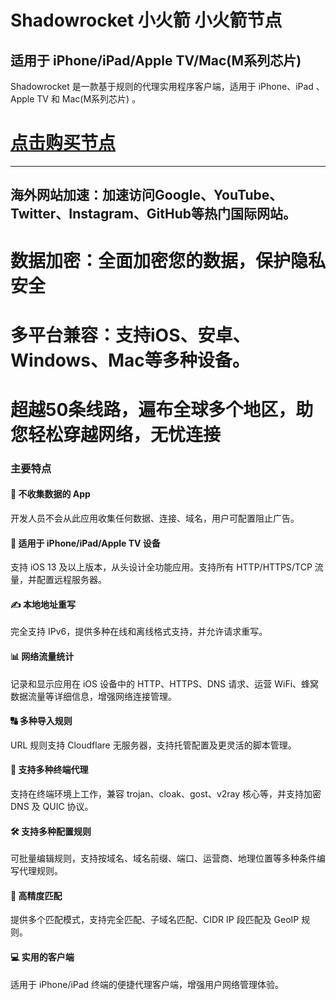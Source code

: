 # Shadowrocket  小火箭   小火箭节点
## 适用于 iPhone/iPad/Apple TV/Mac(M系列芯片)  
Shadowrocket 是一款基于规则的代理实用程序客户端，适用于 iPhone、iPad 、Apple TV 和 Mac(M系列芯片)  。

# [点击购买节点](https://dxfg.netlify.app/)

---
## 海外网站加速：加速访问Google、YouTube、Twitter、Instagram、GitHub等热门国际网站。

# 数据加密：全面加密您的数据，保护隐私安全

# 多平台兼容：支持iOS、安卓、Windows、Mac等多种设备。
# 超越50条线路，遍布全球多个地区，助您轻松穿越网络，无忧连接

### 主要特点

#### 🚀 不收集数据的 App
开发人员不会从此应用收集任何数据、连接、域名，用户可配置阻止广告。

#### 📱 适用于 iPhone/iPad/Apple TV 设备
支持 iOS 13 及以上版本，从头设计全功能应用。支持所有 HTTP/HTTPS/TCP 流量，并配置远程服务器。

#### ✍️ 本地地址重写
完全支持 IPv6，提供多种在线和离线格式支持，并允许请求重写。

#### 📊 网络流量统计
记录和显示应用在 iOS 设备中的 HTTP、HTTPS、DNS 请求、运营 WiFi、蜂窝数据流量等详细信息，增强网络连接管理。

#### 🔠 多种导入规则
URL 规则支持 Cloudflare 无服务器，支持托管配置及更灵活的脚本管理。

#### 🔗 支持多种终端代理
支持在终端环境上工作，兼容 trojan、cloak、gost、v2ray 核心等，并支持加密 DNS 及 QUIC 协议。

#### 🛠️ 支持多种配置规则
可批量编辑规则，支持按域名、域名前缀、端口、运营商、地理位置等多种条件编写代理规则。

#### 🎯 高精度匹配
提供多个匹配模式，支持完全匹配、子域名匹配、CIDR IP 段匹配及 GeoIP 规则。

#### 💻 实用的客户端
适用于 iPhone/iPad 终端的便捷代理客户端，增强用户网络管理体验。
